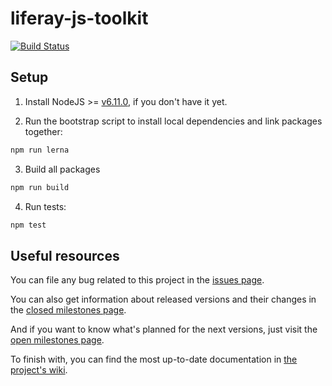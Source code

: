 # liferay-js-toolkit

[![Build Status](https://travis-ci.org/liferay/liferay-js-toolkit.svg?branch=master)](https://travis-ci.org/liferay/liferay-js-toolkit)

## Setup

1. Install NodeJS >= [v6.11.0](http://nodejs.org/dist/v6.11.0/), if you don't
	have it yet.

2. Run the bootstrap script to install local dependencies and link packages
	together:

```sh
npm run lerna
```

3. Build all packages

```sh
npm run build
```

4. Run tests:

```sh
npm test
```

## Useful resources

You can file any bug related to this project in the 
[issues page](https://github.com/liferay/liferay-js-toolkit/issues).

You can also get information about released versions and their changes in the 
[closed milestones page](https://github.com/liferay/liferay-js-toolkit/milestones?state=closed). 

And if you want to know what's planned for the next versions, just visit the 
[open milestones page](https://github.com/liferay/liferay-js-toolkit/milestones?state=open).

To finish with, you can find the most up-to-date documentation in [the project's wiki](https://github.com/liferay/liferay-js-toolkit/wiki).
